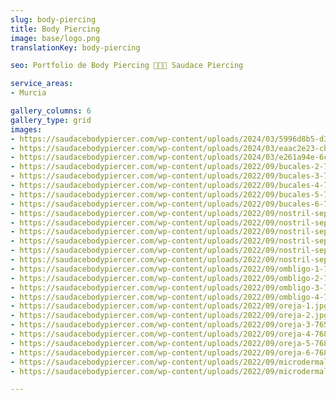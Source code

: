 ```yaml
---
slug: body-piercing
title: Body Piercing
image: base/logo.png
translationKey: body-piercing

seo: Portfolio de Body Piercing 🧷👂🏻 Saudace Piercing

service_areas:
- Murcia

gallery_columns: 6
gallery_type: grid
images:
- https://saudacebodypiercer.com/wp-content/uploads/2024/03/5996d8b5-d30c-479d-8043-65e51a7a276d-819x1024.jpg
- https://saudacebodypiercer.com/wp-content/uploads/2024/03/eaac2e23-cbb9-4f3f-9bba-8931642cd2e5-768x1024.jpg
- https://saudacebodypiercer.com/wp-content/uploads/2024/03/e261a94e-6ca9-46d5-bc32-76873f81ec05-1024x1024.jpg
- https://saudacebodypiercer.com/wp-content/uploads/2022/09/bucales-2-768x1024.jpg
- https://saudacebodypiercer.com/wp-content/uploads/2022/09/bucales-3-768x1024.jpg
- https://saudacebodypiercer.com/wp-content/uploads/2022/09/bucales-4-768x1024.jpg
- https://saudacebodypiercer.com/wp-content/uploads/2022/09/bucales-5-768x1024.jpg
- https://saudacebodypiercer.com/wp-content/uploads/2022/09/bucales-6-768x1024.jpg
- https://saudacebodypiercer.com/wp-content/uploads/2022/09/nostril-septum-1.jpg
- https://saudacebodypiercer.com/wp-content/uploads/2022/09/nostril-septum-2-768x1024.jpg
- https://saudacebodypiercer.com/wp-content/uploads/2022/09/nostril-septum-3-768x1024.jpg
- https://saudacebodypiercer.com/wp-content/uploads/2022/09/nostril-septum-4-768x1024.jpg
- https://saudacebodypiercer.com/wp-content/uploads/2022/09/nostril-septum-5-768x1024.jpg
- https://saudacebodypiercer.com/wp-content/uploads/2022/09/nostril-septum-6.jpg
- https://saudacebodypiercer.com/wp-content/uploads/2022/09/ombligo-1-768x1024.jpg
- https://saudacebodypiercer.com/wp-content/uploads/2022/09/ombligo-2-768x1024.jpg
- https://saudacebodypiercer.com/wp-content/uploads/2022/09/ombligo-3-768x1024.jpg
- https://saudacebodypiercer.com/wp-content/uploads/2022/09/ombligo-4-768x1024.jpg
- https://saudacebodypiercer.com/wp-content/uploads/2022/09/oreja-1.jpg
- https://saudacebodypiercer.com/wp-content/uploads/2022/09/oreja-2.jpg
- https://saudacebodypiercer.com/wp-content/uploads/2022/09/oreja-3-765x1024.jpg
- https://saudacebodypiercer.com/wp-content/uploads/2022/09/oreja-4-768x1024.jpg
- https://saudacebodypiercer.com/wp-content/uploads/2022/09/oreja-5-768x1024.jpg
- https://saudacebodypiercer.com/wp-content/uploads/2022/09/oreja-6-768x1024.jpg
- https://saudacebodypiercer.com/wp-content/uploads/2022/09/microdermal-1.jpg
- https://saudacebodypiercer.com/wp-content/uploads/2022/09/microdermal-2.jpg

---
```

